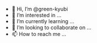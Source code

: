 - 👋 Hi, I’m @green-kyubi
- 👀 I’m interested in ...
- 🌱 I’m currently learning ...
- 💞️ I’m looking to collaborate on ...
- 📫 How to reach me ...

<!---
green-kyubi/green-kyubi is a ✨ special ✨ repository because its `README.md` (this file) appears on your GitHub profile.
You can click the Preview link to take a look at your changes.
--->
